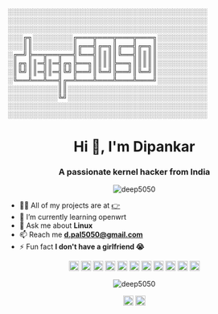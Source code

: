 
░░░░░░░░░░░░░░░░░░░░░░░░░░░░░░░░░░░░░░░░
░░░░░░░░░░░░░░░░░░░░░░░░░░░░░░░░░░░░░░░░
░░░░░░░░░░░░░░░░░░░░░░░░░░░░░░░░░░░░░░░░
░░░╔╗░░░░░░░░╔═══╦═══╦═══╦═══╗░░░░░░░░░░
░░░║║░░░░░░░░║╔══╣╔═╗║╔══╣╔═╗║░░░░░░░░░░
░╔═╝╠══╦══╦══╣╚══╣║║║║╚══╣║║║║░░░░░░░░░░
░║╔╗║║═╣║═╣╔╗╠══╗║║║║╠══╗║║║║║░░░░░░░░░░
░║╚╝║║═╣║═╣╚╝╠══╝║╚═╝╠══╝║╚═╝║░░░░░░░░░░
░╚══╩══╩══╣╔═╩═══╩═══╩═══╩═══╝░░░░░░░░░░
░░░░░░░░░░║║░░░░░░░░░░░░░░░░░░░░░░░░░░░░
░░░░░░░░░░╚╝░░░░░░░░░░░░░░░░░░░░░░░░░░░░
░░░░░░░░░░░░░░░░░░░░░░░░░░░░░░░░░░░░░░░░
░░░░░░░░░░░░░░░░░░░░░░░░░░░░░░░░░░░░░░░░


<h1 align="center">Hi 👋, I'm Dipankar</h1>
<h3 align="center">A passionate kernel hacker from India</h3>
<p align="center"> <img src="https://visitor-badge.laobi.icu/badge?page_id=deep5050.deep5050" alt="deep5050" align=center/> </p>

- 👨‍💻 All of my projects are at [👉](https://deep5050.github.io)
- 🌱 I’m currently learning openwrt
- 💬 Ask me about **Linux**
- 📫 Reach me **d.pal5050@gmail.com**
- ⚡ Fun fact **I don't have a girlfriend 😭**

<p align="center"><img src="https://konpa.github.io/devicon/devicon.git/icons/c/c-original.svg" alt="c" width="20" height="20"/> <img src="https://konpa.github.io/devicon/devicon.git/icons/cplusplus/cplusplus-original.svg" alt="cplusplus" width="20" height="20"/> <img src="https://konpa.github.io/devicon/devicon.git/icons/css3/css3-original-wordmark.svg" alt="css3" width="20" height="20"/> <img src="https://konpa.github.io/devicon/devicon.git/icons/docker/docker-original-wordmark.svg" alt="docker" width="20" height="20"/> <img src="https://konpa.github.io/devicon/devicon.git/icons/electron/electron-original.svg" alt="electron" width="20" height="20"/> <img src="https://konpa.github.io/devicon/devicon.git/icons/html5/html5-original-wordmark.svg" alt="html5" width="20" height="20"/> <img src="https://konpa.github.io/devicon/devicon.git/icons/java/java-original-wordmark.svg" alt="java" width="20" height="20"/> <img src="https://konpa.github.io/devicon/devicon.git/icons/javascript/javascript-original.svg" alt="javascript" width="20" height="20"/> <img src="https://konpa.github.io/devicon/devicon.git/icons/mysql/mysql-original-wordmark.svg" alt="mysql" width="20" height="20"/> <img src="https://konpa.github.io/devicon/devicon.git/icons/nodejs/nodejs-original-wordmark.svg" alt="nodejs" width="20" height="20"/> <img src="https://konpa.github.io/devicon/devicon.git/icons/python/python-original-wordmark.svg" alt="python" width="20" height="20"/></p><p align="center"> <img src="https://github-readme-stats.vercel.app/api?username=deep5050&show_icons=true" alt="deep5050" /> </p>

<p align="center">
<a href="https://twitter.com/dipankarpal5050" target="blank"><img align="center" src="https://cdn.jsdelivr.net/npm/simple-icons@3.0.1/icons/twitter.svg" alt="dipankarpal5050" height="20" width="20" /></a>
<a href="https://fb.com/deep.neon" target="blank"><img align="center" src="https://cdn.jsdelivr.net/npm/simple-icons@3.0.1/icons/facebook.svg" alt="deep.neon" height="20" width="20" /></a>
</p>
